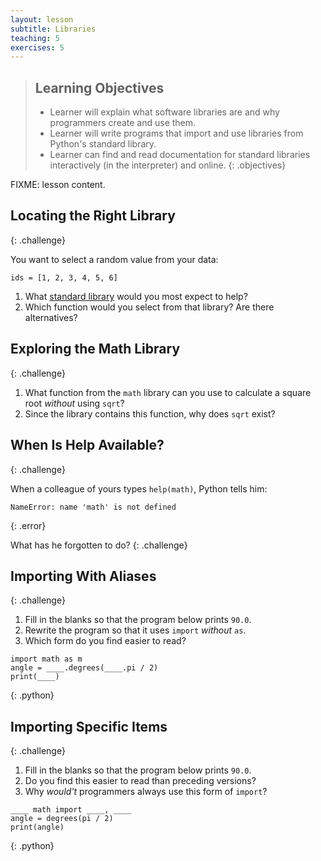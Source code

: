 ```yaml
---
layout: lesson
subtitle: Libraries
teaching: 5
exercises: 5
---
```

> ## Learning Objectives
>
> * Learner will explain what software libraries are
>   and why programmers create and use them.
> * Learner will write programs that import and use libraries from Python's standard library.
> * Learner can find and read documentation for standard libraries
>   interactively (in the interpreter) and online.
{: .objectives}

FIXME: lesson content.

## Locating the Right Library
{: .challenge}

You want to select a random value from your data:
~~~
ids = [1, 2, 3, 4, 5, 6]
~~~ 

1. What [standard library](https://docs.python.org/3/library/index.html) 
   would you most expect to help? 
2. Which function would you select from that library? Are there alternatives?

## Exploring the Math Library
{: .challenge}

1. What function from the `math` library can you use to calculate a square root
   *without* using `sqrt`?
2. Since the library contains this function, why does `sqrt` exist?

## When Is Help Available?
{: .challenge}

When a colleague of yours types `help(math)`,
Python tells him:

~~~
NameError: name 'math' is not defined
~~~
{: .error}

What has he forgotten to do?
{: .challenge}

## Importing With Aliases
{: .challenge}

1. Fill in the blanks so that the program below prints `90.0`.
2. Rewrite the program so that it uses `import` *without* `as`.
3. Which form do you find easier to read?

~~~
import math as m
angle = ____.degrees(____.pi / 2)
print(____)
~~~
{: .python}

## Importing Specific Items
{: .challenge}

1. Fill in the blanks so that the program below prints `90.0`.
2. Do you find this easier to read than preceding versions?
3. Why *would't* programmers always use this form of `import`?

~~~
____ math import ____, ____
angle = degrees(pi / 2)
print(angle)
~~~
{: .python}

